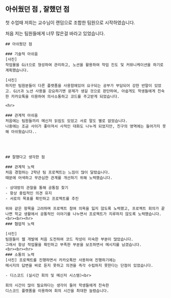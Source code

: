 ## 아쉬웠던 점 , 잘했던  점
첫 수업때 저희는 교수님이 랜덤으로 조합한 팀원으로 시작하였습니다. 

처음 저는 팀원들에게 너무 많은걸 바라고 있었습니다.

    ## 아쉬웠던 점 

    ### 기술적 아쉬움 
    [사진]
    작업물을 Git으로 형성하여 관리하고, 노션을 활용하여 작업 진도 및 커뮤니케이션을 하기로 계획했습니다.

    [사진]
    하지만 팀원분들이 다른 플랫폼을 사용함에있어 요구되는 공부가 부담되어 강한 반말이 있었고. Git과 노션 사용을 강요하기엔 문제가 생길 것으로 판단하여, 아쉽게도 학생들에게 친숙한 카카오톡을 이용하여 의사소통하고 코드를 주고받게 되었습니다.

    <hr>

    ### 관계적 아쉬움
    처음에는 팀원들끼리 메신저 읽씹도 있었고 서로 말도 별로 없었습니다.
    나중에는 조금 사이가 좋아져서 사적인 대화도 나누게 되었지만, 친구의 영역에는 들어가지 못해 아쉬웠습니다.. 

<br><br>

    ## 잘했다고 생각한 점

    ### 관계적 노력
    처음 경험하는 2학년 팀 프로젝트는 느낌이 많이 달랐습니다.
    때문에 어색하고 무관심한 관계를 개선하기 위해 노력했습니다.

    - 상대방의 관찰을 통해 공통점 찾기
    - 항상 중립적인 의견 유지
    - 서로의 목표를 확인하고 프로젝트를 추진

    위와 같은 항목을 고려하며 프로젝트 참여 의욕을 잃지 않도록 노력했고, 프로젝트 회의가 끝나면 학교 생활에서 공통적인 이야기를 나누면서 프로젝트가 지루하지 않도록 노력했습니다.
    <br><br><hr>
    ### 협업적 노력

    [사진]
    팀원들이 웹 개발에 처음 도전하여 코드 작성이 미숙한 부분이 많았습니다.
    그래서 항상 작업물을 확인하고 부족한 부분을 보조하면서 메시지를 남겼습니다.
    <br><br><hr>
    ### 소통의 노력
    [사진] 프로젝트를 진행하면서 카카오톡만 사용하여 진행하기에는
    메시지의 답변을 바로 듣지 못하고 의견을 즉각 수립하지 못한다는 단점이 있었습니다.

    - 디스코드 (실시간 회의 및 메신저 시스템)<br>

    회의 시간이 많이 필요하다는 생각이 들어 학생들에게 친숙한
    디스코드 플랫폼을 이용하여 회의 시간을 최대한 늘렸습니다.



